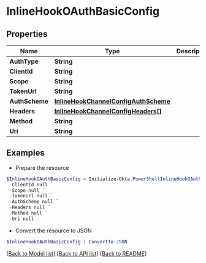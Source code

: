 # InlineHookOAuthBasicConfig
## Properties

Name | Type | Description | Notes
------------ | ------------- | ------------- | -------------
**AuthType** | **String** |  | [optional] 
**ClientId** | **String** |  | [optional] 
**Scope** | **String** |  | [optional] 
**TokenUrl** | **String** |  | [optional] 
**AuthScheme** | [**InlineHookChannelConfigAuthScheme**](InlineHookChannelConfigAuthScheme.md) |  | [optional] 
**Headers** | [**InlineHookChannelConfigHeaders[]**](InlineHookChannelConfigHeaders.md) |  | [optional] 
**Method** | **String** |  | [optional] 
**Uri** | **String** |  | [optional] 

## Examples

- Prepare the resource
```powershell
$InlineHookOAuthBasicConfig = Initialize-Okta.PowerShellInlineHookOAuthBasicConfig  -AuthType null `
 -ClientId null `
 -Scope null `
 -TokenUrl null `
 -AuthScheme null `
 -Headers null `
 -Method null `
 -Uri null
```

- Convert the resource to JSON
```powershell
$InlineHookOAuthBasicConfig | ConvertTo-JSON
```

[[Back to Model list]](../README.md#documentation-for-models) [[Back to API list]](../README.md#documentation-for-api-endpoints) [[Back to README]](../README.md)

